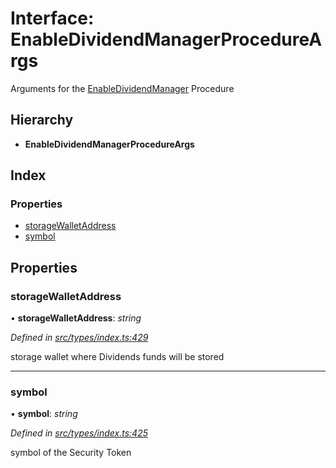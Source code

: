 # Interface: EnableDividendManagerProcedureArgs

Arguments for the [EnableDividendManager](../enums/_types_index_.proceduretype.md#enabledividendmanager) Procedure

## Hierarchy

- **EnableDividendManagerProcedureArgs**

## Index

### Properties

- [storageWalletAddress](_types_index_.enabledividendmanagerprocedureargs.md#storagewalletaddress)
- [symbol](_types_index_.enabledividendmanagerprocedureargs.md#symbol)

## Properties

### storageWalletAddress

• **storageWalletAddress**: _string_

_Defined in [src/types/index.ts:429](https://github.com/PolymathNetwork/polymath-sdk/blob/660aba8/src/types/index.ts#L429)_

storage wallet where Dividends funds will be stored

---

### symbol

• **symbol**: _string_

_Defined in [src/types/index.ts:425](https://github.com/PolymathNetwork/polymath-sdk/blob/660aba8/src/types/index.ts#L425)_

symbol of the Security Token
